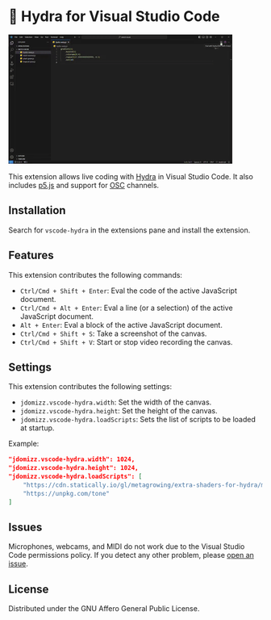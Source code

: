 # 🧩 Hydra for Visual Studio Code

![demo](./media/demo.gif)

This extension allows live coding with [Hydra](https://hydra.ojack.xyz/) in Visual Studio Code. It also includes [p5.js](https://p5js.org) and support for [OSC](https://en.wikipedia.org/wiki/Open_Sound_Control) channels.

## Installation

Search for `vscode-hydra` in the extensions pane and install the extension.

## Features

This extension contributes the following commands:

- `Ctrl/Cmd + Shift + Enter`: Eval the code of the active JavaScript document.
- `Ctrl/Cmd + Alt + Enter`: Eval a line (or a selection) of the active JavaScript document.
- `Alt + Enter`: Eval a block of the active JavaScript document.
- `Ctrl/Cmd + Shift + S`: Take a screenshot of the canvas.
- `Ctrl/Cmd + Shift + V`: Start or stop video recording the canvas.

## Settings

This extension contributes the following settings:

* `jdomizz.vscode-hydra.width`: Set the width of the canvas.
* `jdomizz.vscode-hydra.height`: Set the height of the canvas.
* `jdomizz.vscode-hydra.loadScripts`: Sets the list of scripts to be loaded at startup.

Example:

```json
"jdomizz.vscode-hydra.width": 1024,
"jdomizz.vscode-hydra.height": 1024,
"jdomizz.vscode-hydra.loadScripts": [
    "https://cdn.statically.io/gl/metagrowing/extra-shaders-for-hydra/main/lib/all.js",
    "https://unpkg.com/tone"
]
```

## Issues

Microphones, webcams, and MIDI do not work due to the Visual Studio Code permissions policy.
If you detect any other problem, please [open an issue](https://github.com/jdomizz/vscode-hydra/issues).

## License

Distributed under the GNU Affero General Public License.

